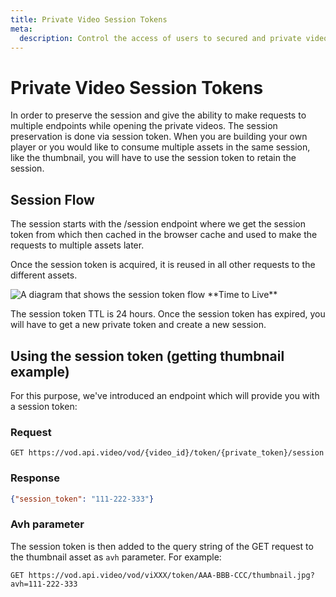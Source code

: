 ```yaml
---
title: Private Video Session Tokens
meta: 
  description: Control the access of users to secured and private videos while retraining the browser session.
---
```


# Private Video Session Tokens

In order to preserve the session and give the ability to make requests to multiple endpoints while opening the private videos. The session preservation is done via session token. When you are building your own player or you would like to consume multiple assets in the same session, like the thumbnail, you will have to use the session token to retain the session.

## Session Flow

The session starts with the /session endpoint where we get the session token from which then cached in the browser cache and used to make the requests to multiple assets later.

Once the session token is acquired, it is reused in all other requests to the different assets.

<Image src="/_assets/delivery-analytics/private-videos/session-token-light.svg" src_dark="/_assets/delivery-analytics/private-videos/session-token-dark.svg" alt="A diagram that shows the session token flow" />

<Callout pad="2" type="info">
**Time to Live**

The session token TTL is 24 hours. Once the session token has expired, you will have to get a new private token and create a new session.
</Callout>

## Using the session token (getting thumbnail example)
  
For this purpose, we've introduced an endpoint which will provide you with a session token:

### Request

```curl
GET https://vod.api.video/vod/{video_id}/token/{private_token}/session
```

### Response

```json
{"session_token": "111-222-333"}
```

### Avh parameter

The session token is then added to the query string of the GET request to the thumbnail asset as `avh` parameter. For example:

```curl
GET https://vod.api.video/vod/viXXX/token/AAA-BBB-CCC/thumbnail.jpg?avh=111-222-333
```
